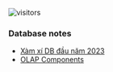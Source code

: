 ![visitors](https://visitor-badge.glitch.me/badge?page_id=hungsiro506.blogs.homepage&left_color=green&right_color=red)
                
### Database notes
- [Xàm xí DB đầu năm 2023](luna_new_year_db_note_2023.md)
- [OLAP Components](olap_components.md)



